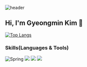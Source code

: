 ![header](https://capsule-render.vercel.app/api?type=waving&color=random&height=300&section=header&text=Kim%20gyeong%20min's%20GitHub%20Profile&fontSize=50)
## Hi, I'm Gyeongmin Kim 👋 
[![Top Langs](https://github-readme-stats.vercel.app/api/top-langs/?username=kimgyeongmin123&layout=compact)](https://github.com/kimgyeongmin123/github-readme-stats)

### Skills(Languages & Tools)
![Spring](https://img.shields.io/badge/spring-%236DB33F.svg?style=for-the-badge&logo=spring&logoColor=white)
<img src="https://img.shields.io/badge/Python-3776AB?style=flat&logo=Python&logoColor=white" /> <img src="https://img.shields.io/badge/MySQL-4479A1?style=flat&logo=MySQL&logoColor=white" /> 
<img src="https://img.shields.io/badge/Jupyter-F37626?style=flat&logo=Jupyter&logoColor=white" />
